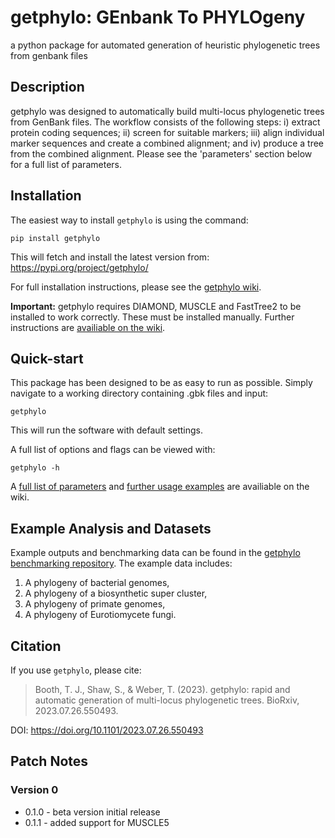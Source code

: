 # getphylo: GEnbank To PHYLOgeny
a python package for automated generation of heuristic phylogenetic trees from genbank files

## Description
getphylo was designed to automatically build multi-locus phylogenetic trees from GenBank files. The workflow consists of the following steps: i) extract protein coding sequences; ii) screen for suitable markers; iii) align individual marker sequences and create a combined alignment; and iv) produce a tree from the combined alignment. Please see the 'parameters' section below for a full list of parameters.

## Installation

The easiest way to install `getphylo` is using the command: 

`pip install getphylo`

This will fetch and install the latest version from: https://pypi.org/project/getphylo/

For full installation instructions, please see the [getphylo wiki](https://github.com/drboothtj/getphylo/wiki/Installation).

**Important:** getphylo requires DIAMOND, MUSCLE and FastTree2 to be installed to work correctly. These must be installed manually. Further instructions are [availiable on the wiki](https://github.com/drboothtj/getphylo/wiki/Installation).

## Quick-start
This package has been designed to be as easy to run as possible. Simply navigate to a working directory containing .gbk files and input:

`getphylo`

This will run the software with default settings.

A full list of options and flags can be viewed with:

`getphylo -h`

A [full list of parameters](https://github.com/drboothtj/getphylo/wiki/Parameter-List) and [further usage examples](https://github.com/drboothtj/getphylo/wiki/Advanced-Usage-(Case-Studies)) are availiable on the wiki.

## Example Analysis and Datasets
Example outputs and benchmarking data can be found in the [getphylo benchmarking repository](https://github.com/drboothtj/getphylo_benchmarking). The example data includes:

1. A phylogeny of bacterial genomes,
2. A phylogeny of a biosynthetic super cluster,
3. A phylogeny of primate genomes,
4. A phylogeny of Eurotiomycete fungi.

## Citation
If you use `getphylo`, please cite:

> Booth, T. J., Shaw, S., & Weber, T. (2023). getphylo: rapid and automatic generation of multi-locus phylogenetic trees. BioRxiv, 2023.07.26.550493. 

DOI: https://doi.org/10.1101/2023.07.26.550493

## Patch Notes
### Version  0
- 0.1.0 - beta version initial release
- 0.1.1 - added support for MUSCLE5
